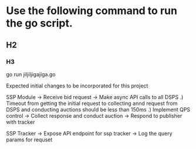 # Use the following command to run the go script.
## H2
### H3

go run jiljiljigajiga.go

Expected initial changes to be incorporated for this project

SSP Module
-> Receive bid request
-> Make async API calls to all DSPS
    .) Timeout from getting the initial request to collecting annd request from DSPS and conducting auctions should be less than 150ms
    .) Implement QPS control
-> Collect response and conduct auction
-> Respond to publisher with tracker

SSP Tracker
-> Expose API endpoint for ssp tracker
-> Log the query params for requset
